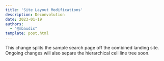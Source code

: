 ```yaml
---
title: 'Site Layout Modifications'
description: Deconvolution
date: 2023-01-19
authors:
  - "@mbaudis"
template: post.html
---
```


This change splits the sample search page off the combined landing site.
Ongoing changes will also separe the hierarchical cell line tree soon.

<!--more-->
